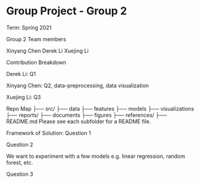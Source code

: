 # Group Project - Group 2

Term: Spring 2021

Group 2
Team members

Xinyang Chen
Derek Li
Xuejing Li


Contribution Breakdown

Derek Li: Q1


Xinyang Chen: Q2, data-preprocessing, data visualization 


Xuejing Li: Q3 


Repo Map
├── src/
	├── data
	├── features
	├── models
	├── visualizations
├── reports/
	├── documents
	├── figures
├── references/
├── README.md
Please see each subfolder for a README file.

Framework of Solution:
Question 1 


Question 2


We want to experiment with a few models e.g. linear regression, random forest, etc.


Question 3 

